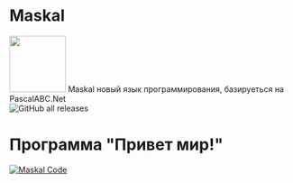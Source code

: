 # Maskal

<img src="https://i.imgur.com/xcQJklF.png" width="100" height="100" /> 
Maskal новый язык программирования, базируеться на PascalABC.Net
<br/>
<img alt="GitHub all releases" src="https://img.shields.io/github/downloads/pavel1337228/Maskal/total?style=social" />

# Программа "Привет мир!"

[![Maskal Code](https://i.imgur.com/xZgCzOd.jpg)](https://i.imgur.com/xZgCzOd.jpg)


